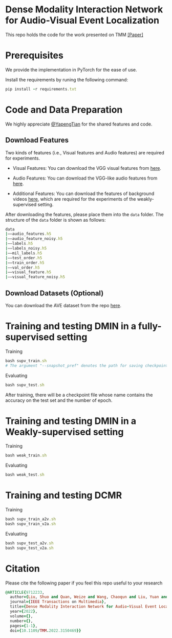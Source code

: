 # Dense Modality Interaction Network for Audio-Visual Event Localization

This repo holds the code for the work presented on TMM [[Paper]](https://ieeexplore.ieee.org/document/9712233) 

# Prerequisites

We provide the implementation in PyTorch for the ease of use.

Install the requirements by runing the following command:

```ruby
pip install -r requirements.txt
```

# Code and Data Preparation

We highly appreciate [@YapengTian](https://github.com/YapengTian/AVE-ECCV18) for the shared features and code.

## Download Features ##

Two kinds of features (i.e., Visual features and Audio features) are required for experiments.

- Visual Features: You can download the VGG visual features from [here](https://drive.google.com/file/d/1hQwbhutA3fQturduRnHMyfRqdrRHgmC9/view).
* Audio Features: You can download the VGG-like audio features from [here](https://drive.google.com/file/d/1F6p4BAOY-i0fDXUOhG7xHuw_fnO5exBS/view).
+ Additional Features: You can download the features of background videos [here](https://drive.google.com/file/d/1I3OtOHJ8G1-v5G2dHIGCfevHQPn-QyLh/view), which are required for the experiments of the weakly-supervised setting.

After downloading the features, please place them into the ```data``` folder. The structure of the ```data```  folder is shown as follows:

```ruby
data
|——audio_features.h5
|——audio_feature_noisy.h5
|——labels.h5
|——labels_noisy.h5
|——mil_labels.h5
|——test_order.h5
|——train_order.h5
|——val_order.h5
|——visual_feature.h5
|——visual_feature_noisy.h5
```
## Download Datasets (Optional) ##

You can download the AVE dataset from the repo [here](https://drive.google.com/file/d/1FjKwe79e0u96vdjIVwfRQ1V6SoDHe7kK/view).

# Training and testing DMIN in a fully-supervised setting 

Training

```ruby
bash supv_train.sh
# The argument "--snapshot_pref" denotes the path for saving checkpoints and code.
```

Evaluating

```ruby
bash supv_test.sh
```

After training, there will be a checkpoint file whose name contains the accuracy on the test set and the number of epoch.

# Training and testing DMIN in a Weakly-supervised setting

Training

```ruby
bash weak_train.sh
```

Evaluating

```ruby
bash weak_test.sh
```

# Training and testing DCMR

Training

```ruby
bash supv_train_a2v.sh
bash supv_train_v2a.sh
```

Evaluating

```ruby
bash supv_test_a2v.sh
bash supv_test_v2a.sh
```



# Citation

Please cite the following paper if you feel this repo useful to your research

```ruby
@ARTICLE{9712233,
  author={Liu, Shuo and Quan, Weize and Wang, Chaoqun and Liu, Yuan and Liu, Bin and Yan, Dong-Ming},
  journal={IEEE Transactions on Multimedia}, 
  title={Dense Modality Interaction Network for Audio-Visual Event Localization}, 
  year={2022},
  volume={},
  number={},
  pages={1-1},
  doi={10.1109/TMM.2022.3150469}}

```
